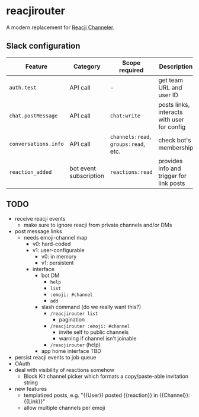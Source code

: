 # reacjirouter

A modern replacement for [Reacji Channeler](https://reacji-channeler.builtbyslack.com/).

## Slack configuration

Feature | Category | Scope required | Description
--- | --- | --- | ---
`auth.test` | API call | - | get team URL and user ID
`chat.postMessage` | API call | `chat:write` | posts links, interacts with user for config
`conversations.info` | API call | `channels:read`, `groups:read`, etc. | check bot's membership
`reaction_added` | bot event subscription | `reactions:read` | provides info and trigger for link posts



## TODO

- receive reacji events
  - make sure to ignore reacji from private channels and/or DMs
- post message links
  - needs emoji-channel map
    - v0: hard-coded
    - v1: user-configurable
      - v0: in memory
      - v1: persistent
    - interface
      - bot DM
        - `help`
        - `list`
        - `:emoji: #channel`
        - `add`
      - slash command (do we really want this?)
        - `/reacjirouter list`
          - pagination
        - `/reacjirouter :emoji: #channel`
          - invite self to public channels
          - warning if channel isn't joinable
        - `/reacjirouter` (help)
      - app home interface TBD
- persist reacji events to job queue
- OAuth
- deal with visibility of reactions somehow
  - Block Kit channel picker which formats a copy/paste-able invitation string
- new features
  - templatized posts, e.g. "{{User}} posted {{reaction}} in {{Channel}}: {{Link}}"
  - allow multiple channels per emoji
